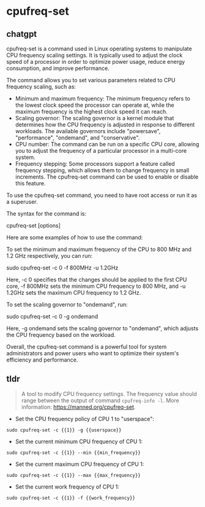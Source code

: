 # cpufreq-set 
## chatgpt 
cpufreq-set is a command used in Linux operating systems to manipulate CPU frequency scaling settings. It is typically used to adjust the clock speed of a processor in order to optimize power usage, reduce energy consumption, and improve performance. 

The command allows you to set various parameters related to CPU frequency scaling, such as:

- Minimum and maximum frequency: The minimum frequency refers to the lowest clock speed the processor can operate at, while the maximum frequency is the highest clock speed it can reach.
- Scaling governor: The scaling governor is a kernel module that determines how the CPU frequency is adjusted in response to different workloads. The available governors include "powersave", "performance", "ondemand", and "conservative".
- CPU number: The command can be run on a specific CPU core, allowing you to adjust the frequency of a particular processor in a multi-core system.
- Frequency stepping: Some processors support a feature called frequency stepping, which allows them to change frequency in small increments. The cpufreq-set command can be used to enable or disable this feature.

To use the cpufreq-set command, you need to have root access or run it as a superuser. 

The syntax for the command is:

cpufreq-set [options]

Here are some examples of how to use the command:

To set the minimum and maximum frequency of the CPU to 800 MHz and 1.2 GHz respectively, you can run:

sudo cpufreq-set -c 0 -f 800MHz -u 1.2GHz

Here, -c 0 specifies that the changes should be applied to the first CPU core, -f 800MHz sets the minimum CPU frequency to 800 MHz, and -u 1.2GHz sets the maximum CPU frequency to 1.2 GHz.

To set the scaling governor to "ondemand", run:

sudo cpufreq-set -c 0 -g ondemand

Here, -g ondemand sets the scaling governor to "ondemand", which adjusts the CPU frequency based on the workload.

Overall, the cpufreq-set command is a powerful tool for system administrators and power users who want to optimize their system's efficiency and performance. 

## tldr 
 
> A tool to modify CPU frequency settings.
> The frequency value should range between the output of command `cpufreq-info -l`.
> More information: <https://manned.org/cpufreq-set>.

- Set the CPU frequency policy of CPU 1 to "userspace":

`sudo cpufreq-set -c {{1}} -g {{userspace}}`

- Set the current minimum CPU frequency of CPU 1:

`sudo cpufreq-set -c {{1}} --min {{min_frequency}}`

- Set the current maximum CPU frequency of CPU 1:

`sudo cpufreq-set -c {{1}} --max {{max_frequency}}`

- Set the current work frequency of CPU 1:

`sudo cpufreq-set -c {{1}} -f {{work_frequency}}`
